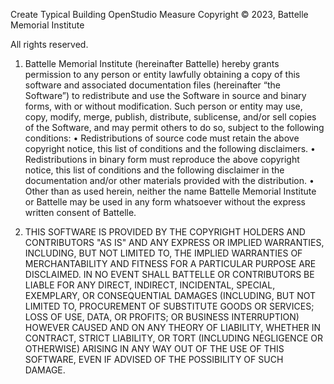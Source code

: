 Create Typical Building OpenStudio Measure
Copyright © 2023, Battelle Memorial Institute

All rights reserved.

1.    Battelle Memorial Institute (hereinafter Battelle) hereby grants permission to any person or entity lawfully obtaining a copy of this software and associated documentation files (hereinafter “the Software”) to redistribute and use the Software in source and binary forms, with or without modification.  Such person or entity may use, copy, modify, merge, publish, distribute, sublicense, and/or sell copies of the Software, and may permit others to do so, subject to the following conditions:
•    Redistributions of source code must retain the above copyright notice, this list of conditions and the following disclaimers. 
•    Redistributions in binary form must reproduce the above copyright notice, this list of conditions and the following disclaimer in the documentation and/or other materials provided with the distribution. 
•    Other than as used herein, neither the name Battelle Memorial Institute or Battelle may be used in any form whatsoever without the express written consent of Battelle.  

2.    THIS SOFTWARE IS PROVIDED BY THE COPYRIGHT HOLDERS AND CONTRIBUTORS "AS IS" AND ANY EXPRESS OR IMPLIED WARRANTIES, INCLUDING, BUT NOT LIMITED TO, THE IMPLIED WARRANTIES OF MERCHANTABILITY AND FITNESS FOR A PARTICULAR PURPOSE ARE DISCLAIMED. IN NO EVENT SHALL BATTELLE OR CONTRIBUTORS BE LIABLE FOR ANY DIRECT, INDIRECT, INCIDENTAL, SPECIAL, EXEMPLARY, OR CONSEQUENTIAL DAMAGES (INCLUDING, BUT NOT LIMITED TO, PROCUREMENT OF SUBSTITUTE GOODS OR SERVICES; LOSS OF USE, DATA, OR PROFITS; OR BUSINESS INTERRUPTION) HOWEVER CAUSED AND ON ANY THEORY OF LIABILITY, WHETHER IN CONTRACT, STRICT LIABILITY, OR TORT (INCLUDING NEGLIGENCE OR OTHERWISE) ARISING IN ANY WAY OUT OF THE USE OF THIS SOFTWARE, EVEN IF ADVISED OF THE POSSIBILITY OF SUCH DAMAGE.